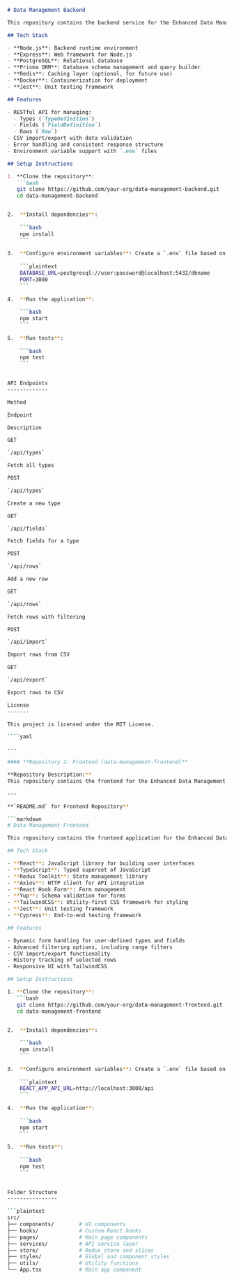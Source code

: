 

```markdown
# Data Management Backend

This repository contains the backend service for the Enhanced Data Management Application. The backend provides a robust API for managing dynamic data types, fields, and rows, with advanced features like CSV import/export and history tracking.

## Tech Stack

- **Node.js**: Backend runtime environment
- **Express**: Web framework for Node.js
- **PostgreSQL**: Relational database
- **Prisma ORM**: Database schema management and query builder
- **Redis**: Caching layer (optional, for future use)
- **Docker**: Containerization for deployment
- **Jest**: Unit testing framework

## Features

- RESTful API for managing:
  - Types (`TypeDefinition`)
  - Fields (`FieldDefinition`)
  - Rows (`Row`)
- CSV import/export with data validation
- Error handling and consistent response structure
- Environment variable support with `.env` files

## Setup Instructions

1. **Clone the repository**:
   ```bash
   git clone https://github.com/your-org/data-management-backend.git
   cd data-management-backend


2.  **Install dependencies**:
    
    ```bash
    npm install
    ```
    
3.  **Configure environment variables**: Create a `.env` file based on `.env.example`:
    
    ```plaintext
    DATABASE_URL=postgresql://user:password@localhost:5432/dbname
    PORT=3000
    ```
    
4.  **Run the application**:
    
    ```bash
    npm start
    ```
    
5.  **Run tests**:
    
    ```bash
    npm test
    ```
    

API Endpoints
-------------

Method

Endpoint

Description

GET

`/api/types`

Fetch all types

POST

`/api/types`

Create a new type

GET

`/api/fields`

Fetch fields for a type

POST

`/api/rows`

Add a new row

GET

`/api/rows`

Fetch rows with filtering

POST

`/api/import`

Import rows from CSV

GET

`/api/export`

Export rows to CSV

License
-------

This project is licensed under the MIT License.

````yaml

---

#### **Repository 2: Frontend (data-management-frontend)**

**Repository Description:**  
This repository contains the frontend for the Enhanced Data Management Application. Built with React and TypeScript, the frontend provides an intuitive and responsive user interface for managing data, applying filters, and importing/exporting CSV files.

---

**`README.md` for Frontend Repository**

```markdown
# Data Management Frontend

This repository contains the frontend application for the Enhanced Data Management Application. The frontend allows users to define custom data types and fields, manage rows, apply filters, and import/export data in CSV format.

## Tech Stack

- **React**: JavaScript library for building user interfaces
- **TypeScript**: Typed superset of JavaScript
- **Redux Toolkit**: State management library
- **Axios**: HTTP client for API integration
- **React Hook Form**: Form management
- **Yup**: Schema validation for forms
- **TailwindCSS**: Utility-first CSS framework for styling
- **Jest**: Unit testing framework
- **Cypress**: End-to-end testing framework

## Features

- Dynamic form handling for user-defined types and fields
- Advanced filtering options, including range filters
- CSV import/export functionality
- History tracking of selected rows
- Responsive UI with TailwindCSS

## Setup Instructions

1. **Clone the repository**:
   ```bash
   git clone https://github.com/your-org/data-management-frontend.git
   cd data-management-frontend


2.  **Install dependencies**:
    
    ```bash
    npm install
    ```
    
3.  **Configure environment variables**: Create a `.env` file based on `.env.example`:
    
    ```plaintext
    REACT_APP_API_URL=http://localhost:3000/api
    ```
    
4.  **Run the application**:
    
    ```bash
    npm start
    ```
    
5.  **Run tests**:
    
    ```bash
    npm test
    ```
    

Folder Structure
----------------

```plaintext
src/
├── components/        # UI components
├── hooks/             # Custom React hooks
├── pages/             # Main page components
├── services/          # API service layer
├── store/             # Redux store and slices
├── styles/            # Global and component styles
├── utils/             # Utility functions
└── App.tsx            # Main app component
